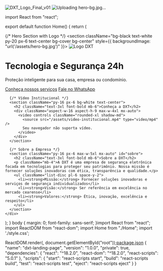 ![DXT_Logo_Final_v01](https://github.com/user-attachments/assets/3d1b858a-6590-43ac-9a71-e3c59c5f4c12)
![Uploading hero-bg.jpg…]()<!DOCTYPE html>
<html lang="pt-br">
<head>
  <meta charset="UTF-8" />
  <meta name="viewport" content="width=device-width, initial-scale=1.0" />
  <title>DXT Soluções</title>
</head>
<body>
  <div id="root"></div>
</body>
</html>
import React from "react";

export default function Home() {
  return (
    <div className="bg-gray-100 text-gray-800">
      {/* Hero Section with Logo */}
      <section className="bg-black text-white py-20 px-6 text-center bg-cover bg-center" style={{ backgroundImage: "url('/assets/hero-bg.jpg')" }}>
        <img src="/assets/DXT_Logo_Final_v01.jpg" alt="Logo DXT" className="mx-auto mb-6 h-16 md:h-20" />
        <h1 className="text-4xl md:text-5xl font-bold mb-6">Tecnologia e Segurança 24h</h1>
        <p className="text-xl mb-8">Proteção inteligente para sua casa, empresa ou condomínio.</p>
        <div className="flex justify-center gap-4">
          <a href="#servicos" className="bg-blue-600 px-6 py-3 rounded-xl hover:bg-blue-700 transition">Conheça nossos serviços</a>
          <a href="https://wa.me/5511985159327" target="_blank" rel="noopener noreferrer" className="border border-white px-6 py-3 rounded-xl hover:bg-white hover:text-black transition">Fale no WhatsApp</a>
        </div>
      </section>

      {/* Vídeo Institucional */}
      <section className="py-16 px-6 bg-white text-center">
        <h2 className="text-3xl font-bold mb-6">Conheça a DXT</h2>
        <div className="aspect-w-16 aspect-h-9 max-w-4xl mx-auto">
          <video controls className="rounded-xl shadow-md">
            <source src="/assets/video-institucional.mp4" type="video/mp4" />
            Seu navegador não suporta vídeo.
          </video>
        </div>
      </section>

      {/* Sobre a Empresa */}
      <section className="py-16 px-6 max-w-5xl mx-auto" id="sobre">
        <h2 className="text-3xl font-bold mb-6">Sobre a DXT</h2>
        <p className="mb-4">A DXT é uma empresa de segurança eletrônica focada em tecnologias para proteger seu patrimônio. Nossa missão é fornecer soluções inovadoras com ética, transparência e qualidade.</p>
        <ul className="list-disc pl-6 space-y-2">
          <li><strong>Missão:</strong> Fornecer soluções inovadoras e serviços de segurança individualizados</li>
          <li><strong>Visão:</strong> Ser referência em excelência no mercado cearense</li>
          <li><strong>Valores:</strong> Ética, inovação, excelência e respeito</li>
        </ul>
      </section>
    </div>
  );
}
body { margin: 0; font-family: sans-serif; }import React from "react";
import ReactDOM from "react-dom";
import Home from "./Home";
import './style.css';

ReactDOM.render(<Home />, document.getElementById("root"));[package.json](https://github.com/user-attachments/files/21582868/package.json)
{
  "name": "dxt-landing-page",
  "version": "1.0.0",
  "private": true,
  "dependencies": {
    "react": "^18.2.0",
    "react-dom": "^18.2.0",
    "react-scripts": "5.0.1"
  },
  "scripts": {
    "start": "react-scripts start",
    "build": "react-scripts build",
    "test": "react-scripts test",
    "eject": "react-scripts eject"
  }
}
